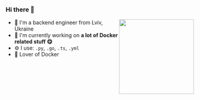 ### Hi there 👋

<img align='right' src='https://media.giphy.com/media/TgHQOqCqf9GH6/giphy.gif' width='200"'>

- 🌱 I'm a backend engineer from Lviv, Ukraine
- 🏢 I'm currently working on **a lot of Docker related stuff :yum:**
- ⚙️ I use: `.py`, `.go`, `.ts`, `.yml`
- 💅 Lover of Docker
